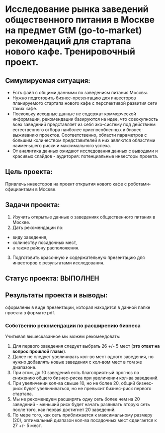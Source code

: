 # Исследование рынка заведений общественного питания в Москве на предмет GtM (go-to-market) рекомендаций для стартапа нового кафе. Тренировочный проект.

## Симулируемая ситуация:
* Есть файл с общими данными по заведениям питания Москвы.
* Нужно подготовить бизнес-презентацию для инвесторов планируемого стартапа нового кафе с перспективой развития сети таких кафе.
* Поскольку исходные данные не содержат коммерческой информации, рекомендации базируются на идее, что совокупность всех заведений представляет из себя эко-систему под действием естественного отбора наиболее приспособленных к бизнес-выживанию проектов.  Соответственно, области параметров с большим количеством представителей в них авляются областями наименьшего риски и максимального успеха.
* От аналитика данных ожидают исследования данных с выводами и красивых слайдов - аудитория: потенциальные инвесторы проекта.

## Цель проекта:
Привлечь инвесторов на проект открытия нового кафе с роботами-официантами в Москве.

## Задачи проекта:
1. Изучить открытые данные о заведениях общественного питания в Москве.
2. Дать рекомендации по:
 * виду заведения,
 * количеству посадочных мест,
 * а также району расположения.
3. Подготовить красочную и содержательную презентацию для инвесторов с результатами исследования.

## Статус проекта: ВЫПОЛНЕН

## Результаты проекта и выводы:
оформлены в виде презентации, которая находится в данной папке проекта в формате pdf.

### Собственно рекомендации по расширению бизнеса
Учитывая вышесказанное мы можем рекомендовать:
1. Для первого заведения следует выбрать 26 +/- 5 мест (**это ответ на вопрос прошлой главы**).
2. Далее не следует увеличивать кол-во мест одного заведения, но нужно добавлять новые заведения с кол-вом мест в том же диапазоне.
3. При этом, до 10 заведений есть благоприятный прогноз по снижению общего бизнес-риска при увеличении кол-ва заведений.
4. При увеличении кол-ва свыше 10, но не более 20, общий бизнес-риск будет увеличиваться, но не превысит бизнес-риск первого стартапа.
5. Мы не рекомендуем расширять одну сеть более чем на 20 заведений - меньший риск будет начать развивать вторую сеть после того, как первая достигнет 20 заведений.
6. По мере того, как сеть приближается к максимальному размеру (20), оптимальный диапазон кол-ва посадочных мест сдвигается к 27 +/- 5 мест.
